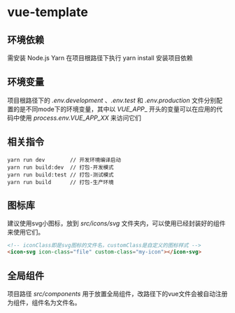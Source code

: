 # vue-template

## 环境依赖
需安装 Node.js Yarn
在项目根路径下执行 yarn install 安装项目依赖

## 环境变量
项目根路径下的  _.env.development_ 、_.env.test_ 和 _.env.production_ 文件分别配置的是不同mode下的环境变量，其中以 _VUE_APP__ 开头的变量可以在应用的代码中使用 _process.env.VUE_APP_XX_ 来访问它们

## 相关指令
```
yarn run dev        // 开发环境编译启动
yarn run build:dev  // 打包-开发模式
yarn run build:test // 打包-测试模式
yarn run build      // 打包-生产环境
```

## 图标库
建议使用svg小图标，放到 _src/icons/svg_ 文件夹内，可以使用已经封装好的组件来使用它们。
```html
<!-- iconClass即是svg图标的文件名，customClass是自定义的图标样式 -->
<icon-svg icon-class="file" custom-class="my-icon"></icon-svg>
```

## 全局组件
项目路径 _src/components_ 用于放置全局组件，改路径下的vue文件会被自动注册为组件，组件名为文件名。
